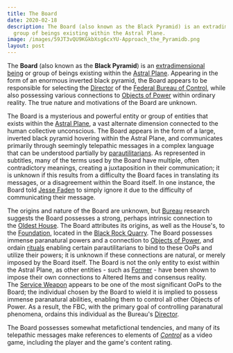 ```yaml
---
title: The Board
date: 2020-02-18
description: The Board (also known as the Black Pyramid) is an extradimensional being or
  group of beings existing within the Astral Plane.
image: /images/59JT3vQU9KGkbXsg6cxYU-Approach_the_Pyramidb.png
layout: post
---
```

The **Board** (also known as the **Black Pyramid**) is an [extradimensional being](https://control.fandom.com/wiki/Extradimensional_being "Extradimensional being") or group of beings existing within the [Astral Plane](https://control.fandom.com/wiki/Astral_Plane "Astral Plane"). Appearing in the form of an enormous inverted black pyramid, the Board appears to be responsible for selecting the [Director](https://control.fandom.com/wiki/Director_of_the_Federal_Bureau_of_Control "Director of the Federal Bureau of Control") of the [Federal Bureau of Control](https://control.fandom.com/wiki/Federal_Bureau_of_Control "Federal Bureau of Control"), while also possessing various connections to [Objects of Power](https://control.fandom.com/wiki/Objects_of_Power "Objects of Power") within ordinary reality. The true nature and motivations of the Board are unknown.

The Board is a mysterious and powerful entity or group of entities that exists within the [Astral Plane](https://control.fandom.com/wiki/Astral_Plane "Astral Plane"), a vast alternate dimension connected to the human collective unconscious. The Board appears in the form of a large, inverted black pyramid hovering within the Astral Plane, and communicates primarily through seemingly telepathic messages in a complex language that can be understood partially by [parautilitarians](https://control.fandom.com/wiki/Parautilitarian "Parautilitarian"). As represented in subtitles, many of the terms used by the Board have multiple, often contradictory meanings, creating a juxtaposition in their communication; it is unknown if this results from a difficulty the Board faces in translating its messages, or a disagreement within the Board itself. In one instance, the Board told [Jesse Faden](https://control.fandom.com/wiki/Jesse_Faden "Jesse Faden") to simply ignore it due to the difficulty of communicating their message.

The origins and nature of the Board are unknown, but [Bureau](https://control.fandom.com/wiki/FBC "FBC") research suggests the Board possesses a strong, perhaps intrinsic connection to the [Oldest House](https://control.fandom.com/wiki/Oldest_House "Oldest House"). The Board attributes its origins, as well as the House's, to the [Foundation](https://control.fandom.com/wiki/Foundation "Foundation"), located in the [Black Rock Quarry](https://control.fandom.com/wiki/Black_Rock_Quarry "Black Rock Quarry"). The Board possesses immense paranatural powers and a connection to [Objects of Power](https://control.fandom.com/wiki/Objects_of_Power "Objects of Power"), and ordain [rituals](https://control.fandom.com/wiki/Ritual "Ritual") enabling certain parautilitarians to bind to these OoPs and utilize their powers; it is unknown if these connections are natural, or merely imposed by the Board itself. The Board is not the only entity to exist within the Astral Plane, as other entities - such as [Former](https://control.fandom.com/wiki/Former "Former") - have been shown to impose their own connections to Altered Items and consensus reality. The [Service Weapon](https://control.fandom.com/wiki/Service_Weapon "Service Weapon") appears to be one of the most significant OoPs to the Board; the individual chosen by the Board to wield it is implied to possess immense paranatural abilities, enabling them to control all other Objects of Power. As a result, the FBC, with the primary goal of controlling paranatural phenomena, ordains this individual as the Bureau's [Director](https://control.fandom.com/wiki/Director_of_the_Federal_Bureau_of_Control "Director of the Federal Bureau of Control").

The Board possesses somewhat metafictional tendencies, and many of its telepathic messages make references to elements of *[Control](https://control.fandom.com/wiki/Control "Control")* as a video game, including the player and the game's content rating.
